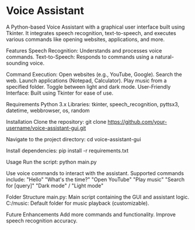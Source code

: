 # Voice Assistant

A Python-based Voice Assistant with a graphical user interface built using Tkinter. It integrates speech recognition, text-to-speech, and executes various commands like opening websites, applications, and more.

Features
Speech Recognition: Understands and processes voice commands.
Text-to-Speech: Responds to commands using a natural-sounding voice.

Command Execution:
Open websites (e.g., YouTube, Google).
Search the web.
Launch applications (Notepad, Calculator).
Play music from a specified folder.
Toggle between light and dark mode.
User-Friendly Interface: Built using Tkinter for ease of use.

Requirements
Python 3.x
Libraries: tkinter, speech_recognition, pyttsx3, datetime, webbrowser, os, random

Installation
Clone the repository:
git clone https://github.com/your-username/voice-assistant-gui.git

Navigate to the project directory:
cd voice-assistant-gui

Install dependencies:
pip install -r requirements.txt

Usage
Run the script:
python main.py

Use voice commands to interact with the assistant. Supported commands include:
"Hello"
"What's the time?"
"Open YouTube"
"Play music"
"Search for [query]"
"Dark mode" / "Light mode"

Folder Structure
main.py: Main script containing the GUI and assistant logic.
C:/music: Default folder for music playback (customizable).

Future Enhancements
Add more commands and functionality.
Improve speech recognition accuracy.

